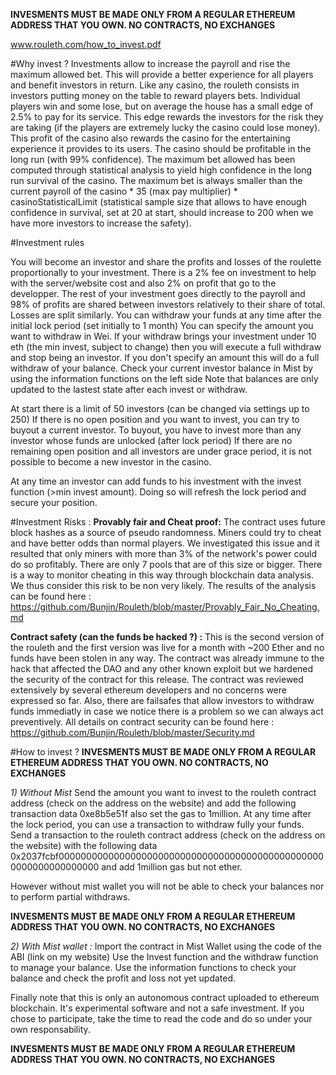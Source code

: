 **INVESMENTS MUST BE MADE ONLY FROM A REGULAR ETHEREUM ADDRESS THAT YOU OWN. NO CONTRACTS, NO EXCHANGES**

www.rouleth.com/how_to_invest.pdf

#Why invest ?
Investments allow to increase the payroll and rise the maximum allowed bet. This will provide a better experience for all players and benefit investors in return.
Like any casino, the rouleth consists in investors putting money on the table to reward players bets. Individual players win and some lose, but on average the house has a small edge of 2.5% to pay for its service. This edge rewards the investors for the risk they are taking (if the players are extremely lucky the casino could lose money). This profit of the casino also rewards the casino for the entertaining experience it provides to its users.
The casino should be profitable in the long run (with 99% confidence). The maximum bet allowed has been computed through statistical analysis to yield high confidence in the long run survival of the casino. The maximum bet is always smaller than the current payroll of the casino * 35 (max pay multiplier) * casinoStatisticalLimit (statistical sample size that allows to have  enough confidence in survival, set at 20 at start, should increase to 200 when we have more investors to increase the safety).

#Investment rules
 
 You will become an investor and share the profits and losses of the roulette
   proportionally to your investment. There is a 2% fee on investment to help with the server/website
   cost and also 2% on profit that go to the developper.
   The rest of your investment goes directly to the payroll and 98% of profits are shared between 
   investors relatively to their share of total. Losses are split similarly.
   You can withdraw your funds at any time after the initial lock period (set initially to 1 month)
   You can specify the amount you want to withdraw in Wei.
   If your withdraw brings your investment under 10 eth (the min invest, subject to change)
   then you will execute a full withdraw and stop being an investor.
   If you don't specify an amount this will do a full withdraw of your balance.
   Check your current investor balance in Mist by using the information functions on the left side
   Note that balances are only updated to the lastest state after each invest or withdraw.
   
   At start there is a limit of 50 investors (can be changed via settings up to 250)
   If there is no open position and you want to invest, you can try to buyout a current investor.
   To buyout, you have to invest more than any investor whose funds are unlocked (after lock period)
   If there are no remaining open position and all investors are under grace period, it is not possible to 
   become a new investor in the casino.

   At any time an investor can add funds to his investment with the invest function (>min invest amount).
   Doing so will refresh the lock period and secure your position.
   
#Investment Risks :
**Provably fair and Cheat proof:** 
The contract uses future block hashes as a source of pseudo randomness. Miners could try to cheat and have better odds than normal players. We investigated this issue and it resulted that only miners with more than 3% of the network's power could do so profitably. There are only 7 pools that are of this size or bigger. There is a way to monitor cheating in this way through blockchain data analysis. We thus consider this risk to be non very likely. The results of the analysis can be found here : https://github.com/Bunjin/Rouleth/blob/master/Provably_Fair_No_Cheating.md

**Contract safety (can the funds be hacked ?) :** This is the second version of the rouleth and the first version was live for a month with ~200 Ether and no funds have been stolen in any way. The contract was already immune to the hack that affected the DAO and any other known exploit but we hardened the security of the contract for this release. The contract was reviewed extensively by several ethereum developers and no concerns were expressed so far. Also, there are failsafes that allow investors to withdraw funds immediatly in case we notice there is a problem so we can always act preventively.
All details on contract security can be found here : https://github.com/Bunjin/Rouleth/blob/master/Security.md
   
#How to invest ? 
**INVESMENTS MUST BE MADE ONLY FROM A REGULAR ETHEREUM ADDRESS THAT YOU OWN. NO CONTRACTS, NO EXCHANGES**

*1) Without Mist* Send the amount you want to invest to the rouleth contract address (check on the address on the website) and add the following transaction data 0xe8b5e51f also set the gas to 1million. 
At any time after the lock period, you can use a transaction to withdraw fully your funds. Send a transaction to the rouleth contract address (check on the address on the website) with the following data 0x2037fcbf0000000000000000000000000000000000000000000000000000000000000000 and add 1million gas but not ether.

However without mist wallet you will not be able to check your balances nor to perform partial withdraws. 
   
   
   **INVESMENTS MUST BE MADE ONLY FROM A REGULAR ETHEREUM ADDRESS THAT YOU OWN. NO CONTRACTS, NO EXCHANGES**
   
*2) With Mist wallet :*
   Import the contract in Mist Wallet using the code of the ABI (link on my website)
   Use the Invest function and the withdraw function to manage your balance.
   Use the information functions to check your balance and check the profit and loss not yet updated.
   

   Finally note that this is only an autonomous contract uploaded to ethereum blockchain. It's experimental software
   and not a safe investment. If you chose to participate, take the time to read the code and do so under your own responsability.
   
   **INVESMENTS MUST BE MADE ONLY FROM A REGULAR ETHEREUM ADDRESS THAT YOU OWN. NO CONTRACTS, NO EXCHANGES**
